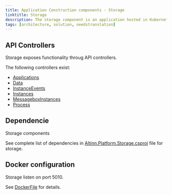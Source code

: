 ```yaml
---
title: Application Construction components - Storage
linktitle: Storage
description: The storage component is an application hosted in Kubernetes as a Docker container.
tags: [architecture, solution, needstranslation]
---
```


## API Controllers
Storage exposes functionality throug API controllers. 

The following controllers exist:

- [Applications](https://github.com/Altinn/altinn-studio/blob/master/src/Altinn.Platform/Altinn.Platform.Storage/Storage/Controllers/ApplicationsController.cs)
- [Data](https://github.com/Altinn/altinn-studio/blob/master/src/Altinn.Platform/Altinn.Platform.Storage/Storage/Controllers/DataController.cs)
- [InstanceEvents](https://github.com/Altinn/altinn-studio/blob/master/src/Altinn.Platform/Altinn.Platform.Storage/Storage/Controllers/InstanceEventsController.cs)
- [Instances](https://github.com/Altinn/altinn-studio/blob/master/src/Altinn.Platform/Altinn.Platform.Storage/Storage/Controllers/InstancesController.cs)
- [MessageboxInstances](https://github.com/Altinn/altinn-studio/blob/master/src/Altinn.Platform/Altinn.Platform.Storage/Storage/Controllers/MessageboxInstancesController.cs)
- [Process](https://github.com/Altinn/altinn-studio/blob/master/src/Altinn.Platform/Altinn.Platform.Storage/Storage/Controllers/ProcessController.cs)


## Dependencie
Storage components 

See complete list of dependencies in
[Altinn.Platform.Storage.csproj](https://github.com/Altinn/altinn-studio/blob/master/src/Altinn.Platform/Altinn.Platform.Storage/Storage/Altinn.Platform.Storage.csproj) file for storage. 

## Docker configuration
Storage listen on port 5010. 

See [DockerFile](https://github.com/Altinn/altinn-studio/blob/master/src/Altinn.Platform/Altinn.Platform.Storage/Storage/Dockerfile) for details.
